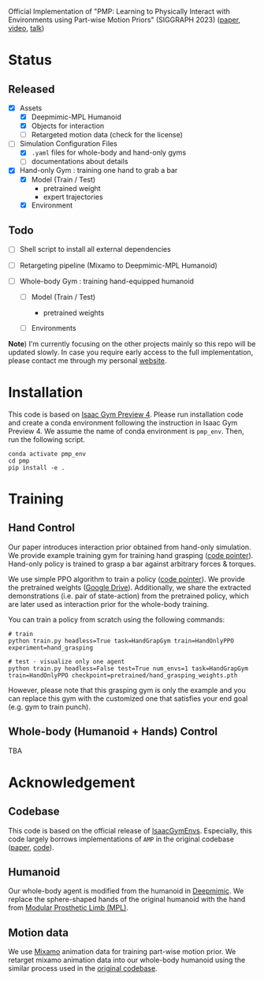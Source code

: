 Official Implementation of "PMP: Learning to Physically Interact with Environments using Part-wise Motion Priors" (SIGGRAPH 2023) ([paper](https://arxiv.org/abs/2305.03249), [video](https://www.youtube.com/watch?v=WdLGvKdNG-0&t=21s), [talk](https://www.youtube.com/watch?v=WzvFRI5FxRI))

# Status

## Released
- [x] Assets
    - [x] Deepmimic-MPL Humanoid
    - [x] Objects for interaction
    - [ ] Retargeted motion data (check for the license)

- [ ] Simulation Configuration Files
    - [x] `.yaml` files for whole-body and hand-only gyms
    - [ ] documentations about details

- [x] Hand-only Gym : training one hand to grab a bar
    - [x] Model (Train / Test)
        - pretrained weight
        - expert trajectories
    - [x] Environment

## Todo
- [ ] Shell script to install all external dependencies

- [ ] Retargeting pipeline (Mixamo to Deepmimic-MPL Humanoid)

- [ ] Whole-body Gym : training hand-equipped humanoid
    - [ ] Model (Train / Test)
        - pretrained weights
    - [ ] Environments


**Note**) I'm currently focusing on the other projects mainly so this repo will be updated slowly.
In case you require early access to the full implementation, please contact me through my personal [website](https://jinseokbae.github.io/).

# Installation
This code is based on [Isaac Gym Preview 4](https://developer.nvidia.com/isaac-gym).
Please run installation code and create a conda environment following the instruction in Isaac Gym Preview 4.
We assume the name of conda environment is `pmp_env`.
Then, run the following script.

```shell
conda activate pmp_env
cd pmp
pip install -e .
```

# Training
## Hand Control
Our paper introduces interaction prior obtained from hand-only simulation.
We provide example training gym for training hand grasping ([code pointer](isaacgymenvs/tasks/hand_grasp_gym.py)).
Hand-only policy is trained to grasp a bar against arbitrary forces & torques.

We use simple PPO algorithm to train a policy ([code pointer](isaacgymenvs/learning/hand_continuous.py)).
We provide the pretrained weights ([Google Drive](https://drive.google.com/drive/folders/1VFye6g278OLjvEq0yc5grzScyvAUB9c9?usp=sharing)).
Additionally, we share the extracted demonstrations (i.e. pair of state-action) from the pretrained policy, which are later used as interaction prior for the whole-body training.

You can train a policy from scratch using the following commands:
```shell
# train
python train.py headless=True task=HandGrapGym train=HandOnlyPPO experiment=hand_grasping

# test - visualize only one agent
python train.py headless=False test=True num_envs=1 task=HandGrapGym train=HandOnlyPPO checkpoint=pretrained/hand_grasping_weights.pth
```

However, please note that this grasping gym is only the example and you can replace this gym with the customized one that satisfies your end goal (e.g. gym to train punch).

## Whole-body (Humanoid + Hands) Control
TBA




# Acknowledgement
## Codebase
This code is based on the official release of [IsaacGymEnvs](https://github.com/isaac-sim/IsaacGymEnvs).
Especially, this code largely borrows implementations of `AMP` in the original codebase ([paper](https://arxiv.org/abs/2104.02180), [code](https://github.com/isaac-sim/IsaacGymEnvs/blob/main/isaacgymenvs/tasks/humanoid_amp.py)).

## Humanoid
Our whole-body agent is modified from the humanoid in [Deepmimic](https://arxiv.org/abs/1804.02717). 
We replace the sphere-shaped hands of the original humanoid with the hand from [Modular Prosthetic Limb (MPL)](https://dl.acm.org/doi/abs/10.1109/HUMANOIDS.2015.7363441).

## Motion data
We use [Mixamo](https://www.mixamo.com) animation data for training part-wise motion prior.
We retarget mixamo animation data into our whole-body humanoid using the similar process used in the [original codebase](https://github.com/isaac-sim/IsaacGymEnvs).




